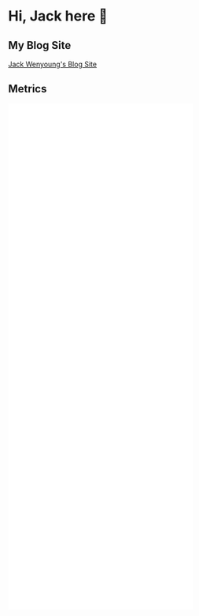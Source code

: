 # Hi, Jack here 🤪

## My Blog Site

[Jack Wenyoung's Blog Site](https://jackwenyoung.com)

## Metrics

![Jack Metrics](./github-metrics.svg)

